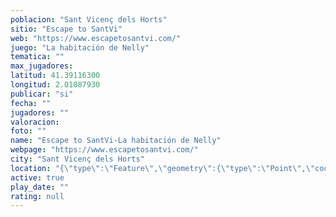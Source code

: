 ```yaml
---
poblacion: "Sant Vicenç dels Horts"
sitio: "Escape to SantVi"
web: "https://www.escapetosantvi.com/"
juego: "La habitación de Nelly"
tematica: ""
max_jugadores: 
latitud: 41.39116300
longitud: 2.01087930
publicar: "si"
fecha: ""
jugadores: ""
valoracion: 
foto: ""
name: "Escape to SantVi-La habitación de Nelly"
webpage: "https://www.escapetosantvi.com/"
city: "Sant Vicenç dels Horts"
location: "{\"type\":\"Feature\",\"geometry\":{\"type\":\"Point\",\"coordinates\":[2.0108793,41.391163]}}"
active: true
play_date: ""
rating: null
---
```

